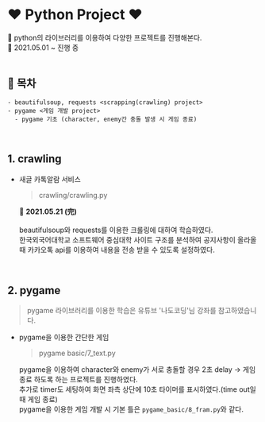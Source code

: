 # ❤ Python Project ❤

💛 python의 라이브러리를 이용하여 다양한 프로젝트를 진행해본다.<br>
💛 2021.05.01 ~ 진행 중<br><br>

## 💙  목차 <br>
```shell
- beautifulsoup, requests <scrapping(crawling) project>
- pygame <게임 개발 project>
  - pygame 기초 (character, enemy간 충돌 발생 시 게임 종료)
```

<br>

## 1. crawling

- 새글 카톡알람 서비스

    > crawling/crawling.py 

    💚 <b>2021.05.21 (完)</b><br><br>
    beautifulsoup와 requests를 이용한 크롤링에 대하여 학습하였다.<br>한국외국어대학교 소프트웨어 중심대학 사이트 구조를 분석하여 공지사항이 올라올 때 카카오톡 api를 이용하여 내용을 전송 받을 수 있도록 설정하였다.
<br>
  
## 2. pygame<br>

> pygame 라이브러리를 이용한 학습은 유튜브 '나도코딩'님 강좌를 참고하였습니다.<br>

- pygame을 이용한 간단한 게임
  > pygame basic/7_text.py
  
  pygame을 이용하여 character와 enemy가 서로 충돌할 경우 2초 delay -> 게임 종료 하도록 하는 프로젝트를 진행하였다.<br>
  추가로 timer도 세팅하여 화면 좌측 상단에 10초 타이머를 표시하였다.(time out일 때 게임 종료)<br>
  pygame을 이용한 게임 개발 시 기본 틀은 <code>pygame_basic/8_fram.py</code>와 같다.